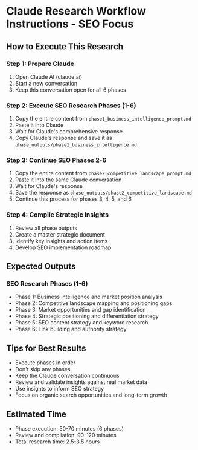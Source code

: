 # Claude Research Workflow Instructions - SEO Focus

## How to Execute This Research

### Step 1: Prepare Claude
1. Open Claude AI (claude.ai)
2. Start a new conversation
3. Keep this conversation open for all 6 phases

### Step 2: Execute SEO Research Phases (1-6)
1. Copy the entire content from `phase1_business_intelligence_prompt.md`
2. Paste it into Claude
3. Wait for Claude's comprehensive response
4. Copy Claude's response and save it as `phase_outputs/phase1_business_intelligence.md`

### Step 3: Continue SEO Phases 2-6
1. Copy the entire content from `phase2_competitive_landscape_prompt.md`
2. Paste it into the same Claude conversation
3. Wait for Claude's response
4. Save the response as `phase_outputs/phase2_competitive_landscape.md`
5. Continue this process for phases 3, 4, 5, and 6

### Step 4: Compile Strategic Insights
1. Review all phase outputs
2. Create a master strategic document
3. Identify key insights and action items
4. Develop SEO implementation roadmap

## Expected Outputs
### SEO Research Phases (1-6)
- Phase 1: Business intelligence and market position analysis
- Phase 2: Competitive landscape mapping and positioning gaps
- Phase 3: Market opportunities and gap identification
- Phase 4: Strategic positioning and differentiation strategy
- Phase 5: SEO content strategy and keyword research
- Phase 6: Link building and authority strategy

## Tips for Best Results
- Execute phases in order
- Don't skip any phases
- Keep the Claude conversation continuous
- Review and validate insights against real market data
- Use insights to inform SEO strategy
- Focus on organic search opportunities and long-term growth

## Estimated Time
- Phase execution: 50-70 minutes (6 phases)
- Review and compilation: 90-120 minutes
- Total research time: 2.5-3.5 hours
